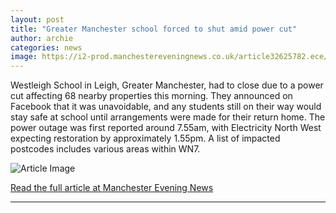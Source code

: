 ```yaml
---
layout: post
title: "Greater Manchester school forced to shut amid power cut"
author: archie
categories: news
image: https://i2-prod.manchestereveningnews.co.uk/article32625782.ece/ALTERNATES/s1200/0_School-Leigh.jpg
---
```

Westleigh School in Leigh, Greater Manchester, had to close due to a power cut affecting 68 nearby properties this morning. They announced on Facebook that it was unavoidable, and any students still on their way would stay safe at school until arrangements were made for their return home. The power outage was first reported around 7.55am, with Electricity North West expecting restoration by approximately 1.55pm. A list of impacted postcodes includes various areas within WN7.

![Article Image](https://i2-prod.manchestereveningnews.co.uk/article32625782.ece/ALTERNATES/s1200/0_School-Leigh.jpg)

[Read the full article at Manchester Evening News](https://www.manchestereveningnews.co.uk/news/greater-manchester-news/greater-manchester-school-forced-shut-32625452)

---
